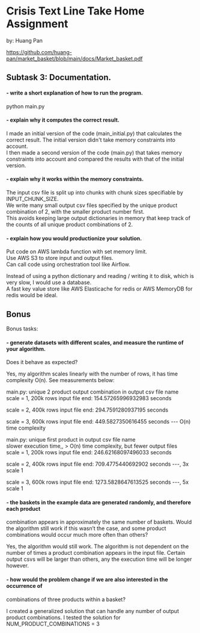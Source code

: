 # Crisis Text Line Take Home Assignment
by: Huang Pan

https://github.com/huang-pan/market_basket/blob/main/docs/Market_basket.pdf

## Subtask 3: Documentation.

#### - write a short explanation of how to run the program.

python main.py

#### - explain why it computes the correct result.

I made an initial version of the code (main_initial.py) that calculates the correct result. The initial version didn't take memory constraints into account.\
I then made a second version of the code (main.py) that takes memory constraints into account and compared the results with that of the initial version.

#### - explain why it works within the memory constraints.

The input csv file is split up into chunks with chunk sizes specifiable by INPUT_CHUNK_SIZE.\
We write many small output csv files specified by the unique product combination of 2, with the smaller product number first.\
   This avoids keeping large output dictionaries in memory that keep track of the counts of all unique product combinations of 2.

#### - explain how you would productionize your solution.

Put code on AWS lambda function with set memory limit.\
Use AWS S3 to store input and output files.\
Can call code using orchestration tool like Airflow.

Instead of using a python dictionary and reading / writing it to disk, which is very slow, I would use a database.\
   A fast key value store like AWS Elasticache for redis or AWS MemoryDB for redis would be ideal.

## Bonus

Bonus tasks:

#### - generate datasets with different scales, and measure the runtime of your algorithm.
Does it behave as expected?

Yes, my algorithm scales linearly with the number of rows, it has time complexity O(n). See measurements below:

main.py: unique 2 product output combination in output csv file name\
scale = 1, 200k rows input file
end: 154.57265996932983 seconds

scale = 2, 400k rows input file
end: 294.7591280937195 seconds

scale = 3, 600k rows input file
end: 449.5827350616455 seconds --- O(n) time complexity

main.py: unique first product in output csv file name\
         slower execution time,, > O(n) time complexity, but fewer output files\
scale = 1, 200k rows input file
end: 246.62168097496033 seconds

scale = 2, 400k rows input file
end: 709.4775440692902 seconds ---, 3x scale 1

scale = 3, 600k rows input file
end: 1273.5828647613525 seconds ---, 5x scale 1

#### - the baskets in the example data are generated randomly, and therefore each product
combination appears in approximately the same number of baskets. Would the algorithm
still work if this wasn’t the case, and some product combinations would occur much more
often than others?

Yes, the algorithm would still work. The algorithm is not dependent on the number of times 
a product combination appears in the input file. Certain output csvs will be larger than others,
any the execution time will be longer however.

#### - how would the problem change if we are also interested in the occurrence of
combinations of three products within a basket?

I created a generalized solution that can handle any number of output product combinations.
I tested the solution for NUM_PRODUCT_COMBINATIONS = 3
